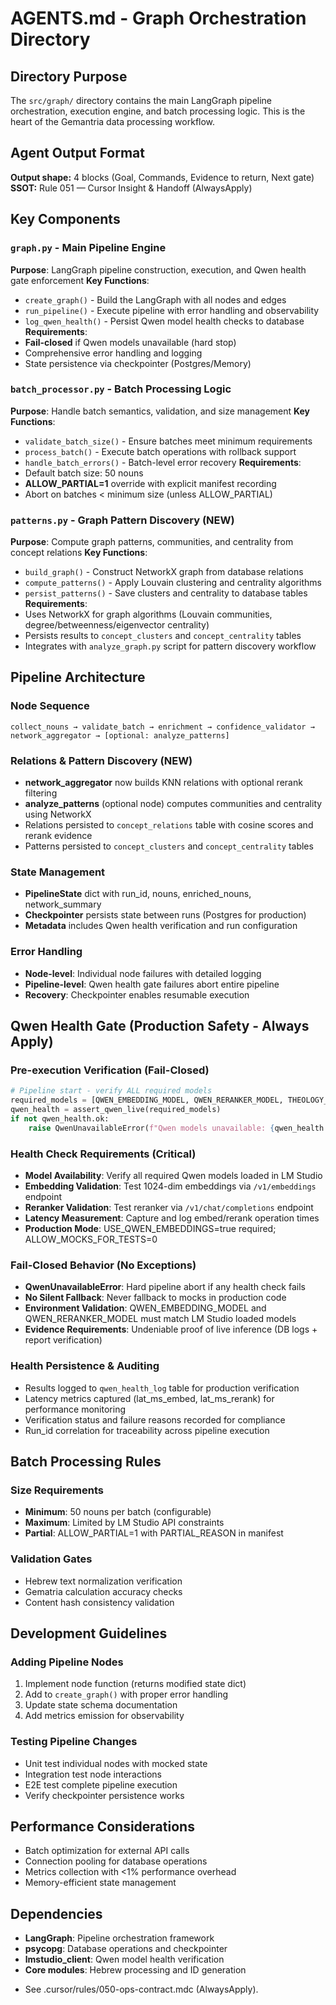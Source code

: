 # AGENTS.md - Graph Orchestration Directory

## Directory Purpose

The `src/graph/` directory contains the main LangGraph pipeline orchestration, execution engine, and batch processing logic. This is the heart of the Gemantria data processing workflow.

## Agent Output Format

**Output shape:** 4 blocks (Goal, Commands, Evidence to return, Next gate)
**SSOT:** Rule 051 — Cursor Insight & Handoff (AlwaysApply)

## Key Components

### `graph.py` - Main Pipeline Engine

**Purpose**: LangGraph pipeline construction, execution, and Qwen health gate enforcement
**Key Functions**:

- `create_graph()` - Build the LangGraph with all nodes and edges
- `run_pipeline()` - Execute pipeline with error handling and observability
- `log_qwen_health()` - Persist Qwen model health checks to database
  **Requirements**:
- **Fail-closed** if Qwen models unavailable (hard stop)
- Comprehensive error handling and logging
- State persistence via checkpointer (Postgres/Memory)

### `batch_processor.py` - Batch Processing Logic

**Purpose**: Handle batch semantics, validation, and size management
**Key Functions**:

- `validate_batch_size()` - Ensure batches meet minimum requirements
- `process_batch()` - Execute batch operations with rollback support
- `handle_batch_errors()` - Batch-level error recovery
  **Requirements**:
- Default batch size: 50 nouns
- **ALLOW_PARTIAL=1** override with explicit manifest recording
- Abort on batches < minimum size (unless ALLOW_PARTIAL)

### `patterns.py` - Graph Pattern Discovery (NEW)

**Purpose**: Compute graph patterns, communities, and centrality from concept relations
**Key Functions**:

- `build_graph()` - Construct NetworkX graph from database relations
- `compute_patterns()` - Apply Louvain clustering and centrality algorithms
- `persist_patterns()` - Save clusters and centrality to database tables
  **Requirements**:
- Uses NetworkX for graph algorithms (Louvain communities, degree/betweenness/eigenvector centrality)
- Persists results to `concept_clusters` and `concept_centrality` tables
- Integrates with `analyze_graph.py` script for pattern discovery workflow

## Pipeline Architecture

### Node Sequence

```
collect_nouns → validate_batch → enrichment → confidence_validator → network_aggregator → [optional: analyze_patterns]
```

### Relations & Pattern Discovery (NEW)

- **network_aggregator** now builds KNN relations with optional rerank filtering
- **analyze_patterns** (optional node) computes communities and centrality using NetworkX
- Relations persisted to `concept_relations` table with cosine scores and rerank evidence
- Patterns persisted to `concept_clusters` and `concept_centrality` tables

### State Management

- **PipelineState** dict with run_id, nouns, enriched_nouns, network_summary
- **Checkpointer** persists state between runs (Postgres for production)
- **Metadata** includes Qwen health verification and run configuration

### Error Handling

- **Node-level**: Individual node failures with detailed logging
- **Pipeline-level**: Qwen health gate failures abort entire pipeline
- **Recovery**: Checkpointer enables resumable execution

## Qwen Health Gate (Production Safety - Always Apply)

### Pre-execution Verification (Fail-Closed)

```python
# Pipeline start - verify ALL required models
required_models = [QWEN_EMBEDDING_MODEL, QWEN_RERANKER_MODEL, THEOLOGY_MODEL]
qwen_health = assert_qwen_live(required_models)
if not qwen_health.ok:
    raise QwenUnavailableError(f"Qwen models unavailable: {qwen_health.reason}")
```

### Health Check Requirements (Critical)

- **Model Availability**: Verify all required Qwen models loaded in LM Studio
- **Embedding Validation**: Test 1024-dim embeddings via `/v1/embeddings` endpoint
- **Reranker Validation**: Test reranker via `/v1/chat/completions` endpoint
- **Latency Measurement**: Capture and log embed/rerank operation times
- **Production Mode**: USE_QWEN_EMBEDDINGS=true required; ALLOW_MOCKS_FOR_TESTS=0

### Fail-Closed Behavior (No Exceptions)

- **QwenUnavailableError**: Hard pipeline abort if any health check fails
- **No Silent Fallback**: Never fallback to mocks in production code
- **Environment Validation**: QWEN_EMBEDDING_MODEL and QWEN_RERANKER_MODEL must match LM Studio loaded models
- **Evidence Requirements**: Undeniable proof of live inference (DB logs + report verification)

### Health Persistence & Auditing

- Results logged to `qwen_health_log` table for production verification
- Latency metrics captured (lat_ms_embed, lat_ms_rerank) for performance monitoring
- Verification status and failure reasons recorded for compliance
- Run_id correlation for traceability across pipeline execution

## Batch Processing Rules

### Size Requirements

- **Minimum**: 50 nouns per batch (configurable)
- **Maximum**: Limited by LM Studio API constraints
- **Partial**: ALLOW_PARTIAL=1 with PARTIAL_REASON in manifest

### Validation Gates

- Hebrew text normalization verification
- Gematria calculation accuracy checks
- Content hash consistency validation

## Development Guidelines

### Adding Pipeline Nodes

1. Implement node function (returns modified state dict)
2. Add to `create_graph()` with proper error handling
3. Update state schema documentation
4. Add metrics emission for observability

### Testing Pipeline Changes

- Unit test individual nodes with mocked state
- Integration test node interactions
- E2E test complete pipeline execution
- Verify checkpointer persistence works

## Performance Considerations

- Batch optimization for external API calls
- Connection pooling for database operations
- Metrics collection with <1% performance overhead
- Memory-efficient state management

## Dependencies

- **LangGraph**: Pipeline orchestration framework
- **psycopg**: Database operations and checkpointer
- **lmstudio_client**: Qwen model health verification
- **Core modules**: Hebrew processing and ID generation
* See .cursor/rules/050-ops-contract.mdc (AlwaysApply).
